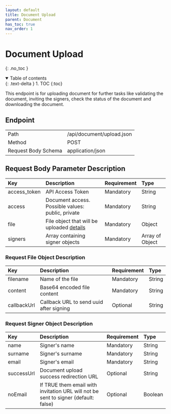 ```yaml
---
layout: default
title: Document Upload
parent: Document
has_toc: true
nav_order: 1
---
```


# Document Upload
{: .no_toc }

<details open markdown="block">
  <summary>
    Table of contents
  </summary>
  {: .text-delta }
1. TOC
{:toc}
</details>

This endpoint is for uploading document for further tasks like validating the document, inviting the signers, check the status of the document and downloading the document.

## Endpoint

<table>
  <tbody>
    <tr>
      <td>Path</td>
      <td>/api/document/upload.json</td>
    </tr>
    <tr>
      <td>Method</td>
      <td>POST</td>
    </tr>
    <tr>
      <td>Request Body Schema</td>
      <td>application/json</td>
    </tr>
  </tbody>
</table>

## Request Body Parameter Description

| Key          | Description                                       | Requirement | Type            |
| :---         | :---                                              | :---        | :---            |
| access_token | API Access Token                                  | Mandatory   | String          |
| access       | Document access. Possible values: public, private | Mandatory   | String          |
| file         | File object that will be uploaded [details](#request-file-object-description)       | Mandatory   | Object          |
| signers      | Array containing signer objects                   | Mandatory   | Array of Object |

### Request File Object Description

| Key          | Description                             | Requirement | Type    |
| :---         | :---                                    | :---        | :---    |
| filename     | Name of the file                        | Mandatory   | String  |
| content      | Base64 encoded file content             | Mandatory   | String  |
| callbackUrl  | Callback URL to send uuid after signing | Optional    | String  |

### Request Signer Object Description

| Key        | Description                                                                         | Requirement | Type    |
| :---       | :---                                                                                | :---        | :---    |
| name       | Signer's name                                                                       | Mandatory   | String  |
| surname    | Signer's surname                                                                    | Mandatory   | String  |
| email      | Signer's email                                                                      | Mandatory   | String  |
| successUrl | Document upload success redirection URL                                             | Optional    | String  |
| noEmail    | If TRUE them email with invitation URL will not be sent to signer (default: false)  | Optional    | Boolean |
